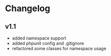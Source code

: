 # Changelog

## v1.1

* added namespace support
* added phpunit config and .gitignore
* refactored some classes for namespace usage
